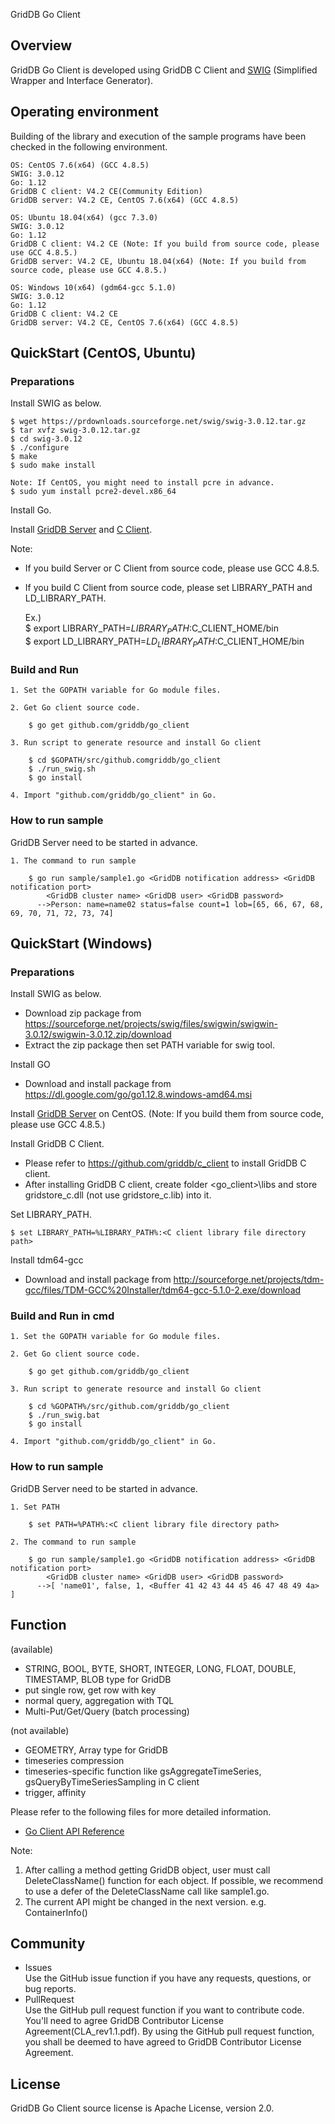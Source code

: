 GridDB Go Client

## Overview

GridDB Go Client is developed using GridDB C Client and [SWIG](http://www.swig.org/) (Simplified Wrapper and Interface Generator).  

## Operating environment

Building of the library and execution of the sample programs have been checked in the following environment.

    OS: CentOS 7.6(x64) (GCC 4.8.5)
    SWIG: 3.0.12
    Go: 1.12
    GridDB C client: V4.2 CE(Community Edition)
    GridDB server: V4.2 CE, CentOS 7.6(x64) (GCC 4.8.5)

    OS: Ubuntu 18.04(x64) (gcc 7.3.0)
    SWIG: 3.0.12
    Go: 1.12
    GridDB C client: V4.2 CE (Note: If you build from source code, please use GCC 4.8.5.)
    GridDB server: V4.2 CE, Ubuntu 18.04(x64) (Note: If you build from source code, please use GCC 4.8.5.)
    
    OS: Windows 10(x64) (gdm64-gcc 5.1.0)
    SWIG: 3.0.12
    Go: 1.12
    GridDB C client: V4.2 CE
    GridDB server: V4.2 CE, CentOS 7.6(x64) (GCC 4.8.5)

## QuickStart (CentOS, Ubuntu)
### Preparations

Install SWIG as below.

    $ wget https://prdownloads.sourceforge.net/swig/swig-3.0.12.tar.gz
    $ tar xvfz swig-3.0.12.tar.gz
    $ cd swig-3.0.12
    $ ./configure
    $ make
    $ sudo make install
   
    Note: If CentOS, you might need to install pcre in advance.
    $ sudo yum install pcre2-devel.x86_64

Install Go.

Install [GridDB Server](https://github.com/griddb/griddb_nosql) and [C Client](https://github.com/griddb/c_client). 

Note: 
- If you build Server or C Client from source code, please use GCC 4.8.5.
- If you build C Client from source code, please set LIBRARY_PATH and LD_LIBRARY_PATH.

    Ex.)  
    $ export LIBRARY_PATH=$LIBRARY_PATH:$C_CLIENT_HOME/bin  
    $ export LD_LIBRARY_PATH=$LD_LIBRARY_PATH:$C_CLIENT_HOME/bin

### Build and Run 

    1. Set the GOPATH variable for Go module files.

    2. Get Go client source code.

        $ go get github.com/griddb/go_client

    3. Run script to generate resource and install Go client

        $ cd $GOPATH/src/github.comgriddb/go_client
        $ ./run_swig.sh
        $ go install

    4. Import "github.com/griddb/go_client" in Go.

### How to run sample

GridDB Server need to be started in advance.

    1. The command to run sample

        $ go run sample/sample1.go <GridDB notification address> <GridDB notification port>
            <GridDB cluster name> <GridDB user> <GridDB password>
          -->Person: name=name02 status=false count=1 lob=[65, 66, 67, 68, 69, 70, 71, 72, 73, 74]

## QuickStart (Windows)
### Preparations

Install SWIG as below.
- Download zip package from https://sourceforge.net/projects/swig/files/swigwin/swigwin-3.0.12/swigwin-3.0.12.zip/download
- Extract the zip package then set PATH variable for swig tool.

Install GO
- Download and install package from https://dl.google.com/go/go1.12.8.windows-amd64.msi

Install [GridDB Server](https://github.com/griddb/griddb_nosql) on CentOS. (Note: If you build them from source code, please use GCC 4.8.5.) 

Install GridDB C Client.
- Please refer to https://github.com/griddb/c_client to install GridDB C client.
- After installing GridDB C client, create folder <go_client>\libs and store gridstore_c.dll (not use gridstore_c.lib) into it.

Set LIBRARY_PATH.

    $ set LIBRARY_PATH=%LIBRARY_PATH%:<C client library file directory path>

Install tdm64-gcc
- Download and install package from http://sourceforge.net/projects/tdm-gcc/files/TDM-GCC%20Installer/tdm64-gcc-5.1.0-2.exe/download

### Build and Run in cmd

    1. Set the GOPATH variable for Go module files.

    2. Get Go client source code.

        $ go get github.com/griddb/go_client

    3. Run script to generate resource and install Go client

        $ cd %GOPATH%/src/github.com/griddb/go_client
        $ ./run_swig.bat
        $ go install

    4. Import "github.com/griddb/go_client" in Go.

### How to run sample

GridDB Server need to be started in advance.

    1. Set PATH

        $ set PATH=%PATH%:<C client library file directory path>

    2. The command to run sample

        $ go run sample/sample1.go <GridDB notification address> <GridDB notification port>
            <GridDB cluster name> <GridDB user> <GridDB password>
          -->[ 'name01', false, 1, <Buffer 41 42 43 44 45 46 47 48 49 4a> ]

## Function

(available)
- STRING, BOOL, BYTE, SHORT, INTEGER, LONG, FLOAT, DOUBLE, TIMESTAMP, BLOB type for GridDB
- put single row, get row with key
- normal query, aggregation with TQL
- Multi-Put/Get/Query (batch processing)

(not available)
- GEOMETRY, Array type for GridDB
- timeseries compression
- timeseries-specific function like gsAggregateTimeSeries, gsQueryByTimeSeriesSampling in C client
- trigger, affinity

Please refer to the following files for more detailed information.  
- [Go Client API Reference](https://griddb.github.io/go_client/GoAPIReference.htm)

Note:
1. After calling a method getting GridDB object, user must call DeleteClassName() function for each object.
   If possible, we recommend to use a defer of the DeleteClassName call like sample1.go.
2. The current API might be changed in the next version. e.g. ContainerInfo()

## Community

  * Issues  
    Use the GitHub issue function if you have any requests, questions, or bug reports. 
  * PullRequest  
    Use the GitHub pull request function if you want to contribute code.
    You'll need to agree GridDB Contributor License Agreement(CLA_rev1.1.pdf).
    By using the GitHub pull request function, you shall be deemed to have agreed to GridDB Contributor License Agreement.

## License
  
  GridDB Go Client source license is Apache License, version 2.0.
